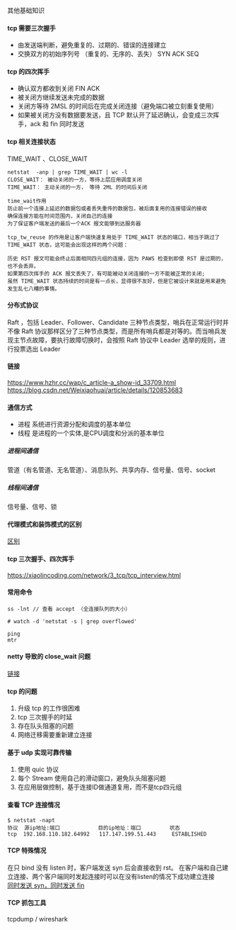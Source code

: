 其他基础知识

#### tcp 需要三次握手
- 由发送端判断，避免重复的、过期的、错误的连接建立
- 交换双方的初始序列号 （重复的、无序的、丢失） SYN ACK SEQ


#### tcp 的四次挥手
- 确认双方都收到关闭 FIN ACK
- 被关闭方继续发送未完成的数据
- 关闭方等待 2MSL 的时间后在完成关闭连接（避免端口被立刻重复使用）
- 如果被关闭方没有数据要发送，且 TCP 默认开了延迟确认，会变成三次挥手，ack 和 fin 同时发送

#### tcp 相关连接状态
TIME_WAIT 、CLOSE_WAIT 
```
netstat  -anp | grep TIME_WAIT | wc -l
CLOSE_WAIT： 被动关闭的一方，等待上层应用调度关闭
TIME_WAIT： 主动关闭的一方， 等待 2ML 的时间后关闭

time_wait作用
防止前一个连接上延迟的数据包或者丢失重传的数据包，被后面复用的连接错误的接收
确保连接方能在时间范围内，关闭自己的连接
为了保证客户端发送的最后一个ACK 报文能够到达服务器

tcp_tw_reuse 的作用是让客户端快速复用处于 TIME_WAIT 状态的端口，相当于跳过了 TIME_WAIT 状态，这可能会出现这样的两个问题：

历史 RST 报文可能会终止后面相同四元组的连接，因为 PAWS 检查到即使 RST 是过期的，也不会丢弃。
如果第四次挥手的 ACK 报文丢失了，有可能被动关闭连接的一方不能被正常的关闭;
虽然 TIME_WAIT 状态持续的时间是有一点长，显得很不友好，但是它被设计来就是用来避免发生乱七八糟的事情。
```
#### 分布式协议
Raft ，包括 Leader、Follower、Candidate 三种节点类型，哨兵在正常运行时并不像 Raft 协议那样区分了三种节点类型，而是所有哨兵都是对等的。而当哨兵发现主节点故障，要执行故障切换时，会按照 Raft 协议中 Leader 选举的规则，进行投票选出 Leader

#### 链接
https://www.hzhr.cc/wap/c_article-a_show-id_33709.html <br>
https://blog.csdn.net/Weixiaohuai/article/details/120853683

#### 通信方式
- 进程 系统进行资源分配和调度的基本单位
- 线程 是进程的一个实体,是CPU调度和分派的基本单位
##### 进程间通信
管道（有名管道、无名管道）、消息队列、共享内存、信号量、信号、socket
##### 线程间通信
信号量、信号、锁

#### 代理模式和装饰模式的区别
[区别](https://worktile.com/kb/ask/37725.html) <br>

#### tcp 三次握手、四次挥手
https://xiaolincoding.com/network/3_tcp/tcp_interview.html <br>

#### 常用命令
```
ss -lnt // 查看 accept （全连接队列的大小）

# watch -d 'netstat -s | grep overflowed'

ping
mtr
```
  
#### netty 导致的 close_wait 问题
[链接](https://mp.weixin.qq.com/s?__biz=MzU3Njk0MTc3Ng==&mid=2247486020&idx=1&sn=f7cf41aec28e2e10a46228a64b1c0a5c&scene=21#wechat_redirect)

#### tcp 的问题
1. 升级 tcp 的工作很困难
1. tcp 三次握手的时延
2. 存在队头阻塞的问题
3. 网络迁移需要重新建立连接

#### 基于 udp 实现可靠传输
1. 使用 quic 协议
2. 每个 Stream 使用自己的滑动窗口，避免队头阻塞问题
3. 在应用层做控制，基于连接ID做通道复用，而不是tcp四元组 

#### 查看 TCP 连接情况
```
$ netstat -napt
协议  源ip地址:端口            目的ip地址：端口         状态
tcp  192.168.110.182.64992   117.147.199.51.443     ESTABLISHED
```

#### TCP 特殊情况
在只 bind 没有 listen 时，客户端发送 syn 后会直接收到 rst。 在客户端和自己建立连接、两个客户端同时发起连接时可以在没有listen的情况下成功建立连接 <br>
[同时发送 syn，同时发送 fin](https://blog.csdn.net/m_buddy/article/details/74332423) <br>


#### TCP 抓包工具
tcpdump / wireshark
